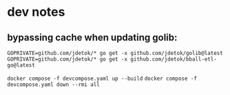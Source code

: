 # dev notes

## bypassing cache when updating golib: 
`GOPRIVATE=github.com/jdetok/* go get -x github.com/jdetok/golib@latest`
`GOPRIVATE=github.com/jdetok/* go get -x github.com/jdetok/bball-etl-go@latest`

`docker compose -f devcompose.yaml up --build`
`docker compose -f devcompose.yaml down --rmi all`